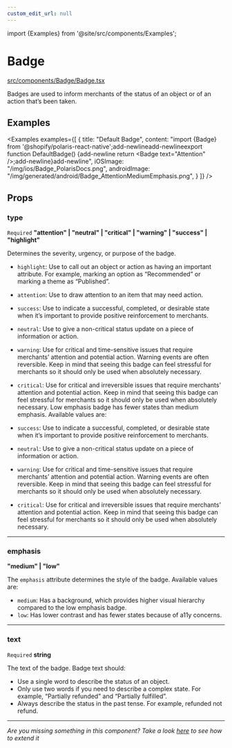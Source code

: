 ```yaml
---
custom_edit_url: null
---
```


import {Examples} from '@site/src/components/Examples';

# Badge

[src/components/Badge/Badge.tsx](https://github.com/Shopify/mobile/tree/main/src/components/Badge/Badge.tsx)

Badges are used to inform merchants of the status of an object or of an action that’s been taken.

## Examples

<Examples
examples={[
{
title: "Default Badge",
content: "import {Badge} from '@shopify/polaris-react-native';add-newlineadd-newlineexport function DefaultBadge() {add-newline return <Badge text=\"Attention\" />;add-newline}add-newline",
iOSImage: "/img/ios/Badge_PolarisDocs.png",
androidImage: "/img/generated/android/Badge_AttentionMediumEmphasis.png",
}
]}
/>

## Props

### type

`Required`
**&quot;attention&quot; | &quot;neutral&quot; | &quot;critical&quot; | &quot;warning&quot; | &quot;success&quot; | &quot;highlight&quot;**

Determines the severity, urgency, or purpose of the badge.

- `highlight`: Use to call out an object or action as having an important attribute. For example, marking an option as “Recommended” or marking a theme as “Published”.
- `attention`: Use to draw attention to an item that may need action.
- `success`: Use to indicate a successful, completed, or desirable state when it’s important to provide positive reinforcement to merchants.
- `neutral`: Use to give a non-critical status update on a piece of information or action.
- `warning`: Use for critical and time-sensitive issues that require merchants’ attention and potential action. Warning events are often reversible. Keep in mind that seeing this badge can feel stressful for merchants so it should only be used when absolutely necessary.
- `critical`: Use for critical and irreversible issues that require merchants’ attention and potential action. Keep in mind that seeing this badge can feel stressful for merchants so it should only be used when absolutely necessary.
  Low emphasis badge has fewer states than medium emphasis. Available values are:

- `success`: Use to indicate a successful, completed, or desirable state when it’s important to provide positive reinforcement to merchants.
- `neutral`: Use to give a non-critical status update on a piece of information or action.
- `warning`: Use for critical and time-sensitive issues that require merchants’ attention and potential action. Warning events are often reversible. Keep in mind that seeing this badge can feel stressful for merchants so it should only be used when absolutely necessary.
- `critical`: Use for critical and irreversible issues that require merchants’ attention and potential action. Keep in mind that seeing this badge can feel stressful for merchants so it should only be used when absolutely necessary.

---

### emphasis

**&quot;medium&quot; | &quot;low&quot;**

The `emphasis` attribute determines the style of the badge. Available values are:

- `medium`: Has a background, which provides higher visual hierarchy compared to the low emphasis badge.
- `low`: Has lower contrast and has fewer states because of a11y concerns.

---

### text

`Required`
**string**

The text of the badge. Badge text should:

- Use a single word to describe the status of an object.
- Only use two words if you need to describe a complex state. For example, “Partially refunded” and “Partially fulfilled”.
- Always describe the status in the past tense. For example, refunded not refund.

---

_Are you missing something in this component? Take a look [here](/react_native/development/polaris/Contributing#how-to-update-an-existing-component) to see how to extend it_
